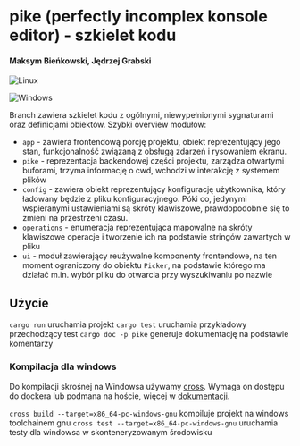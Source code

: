 
# pike (perfectly incomplex konsole editor) - szkielet kodu

#### Maksym Bieńkowski, Jędrzej Grabski

![Linux](https://github.com/pike-text-editor/pike/actions/workflows/linux-ci.yml/badge.svg)

![Windows](https://github.com/pike-text-editor/pike/actions/workflows/windows-ci.yml/badge.svg)

Branch zawiera szkielet kodu z ogólnymi, niewypełnionymi sygnaturami
oraz definicjami obiektów. Szybki overview modułów:

* `app` - zawiera frontendową porcję projektu, obiekt reprezentujący jego stan,
funkcjonalność związaną z obsługą zdarzeń i rysowaniem ekranu.
* `pike` - reprezentacja backendowej części projektu, zarządza otwartymi buforami, trzyma
informację o cwd, wchodzi w interakcję z systemem plików
* `config` - zawiera obiekt reprezentujący konfigurację użytkownika, który ładowany
będzie z pliku konfiguracyjnego. Póki co, jedynymi wspieranymi ustawieniami są
skróty klawiszowe, prawdopodobnie się to zmieni na przestrzeni czasu.
* `operations` - enumeracja reprezentująca mapowalne na skróty klawiszowe
operacje i tworzenie ich na podstawie stringów zawartych w pliku
* `ui` - moduł zawierający reużywalne komponenty frontendowe, na ten moment
ograniczony do obiektu `Picker`, na podstawie którego ma działać m.in.
wybór pliku do otwarcia przy wyszukiwaniu po nazwie

## Użycie

`cargo run` uruchamia projekt
`cargo test` uruchamia przykładowy przechodzący test
`cargo doc -p pike` generuje dokumentację na podstawie komentarzy

### Kompilacja dla windows

Do kompilacji skrośnej na Windowsa używamy [cross](https://github.com/cross-rs/cross).
Wymaga on dostępu do dockera lub podmana na hoście,
więcej w [dokumentacji](https://github.com/cross-rs/cross?tab=readme-ov-file#usage).

`cross build --target=x86_64-pc-windows-gnu` kompiluje projekt na windows toolchainem gnu
`cross test --target=x86_64-pc-windows-gnu` uruchamia testy dla windowsa w skonteneryzowanym środowisku
